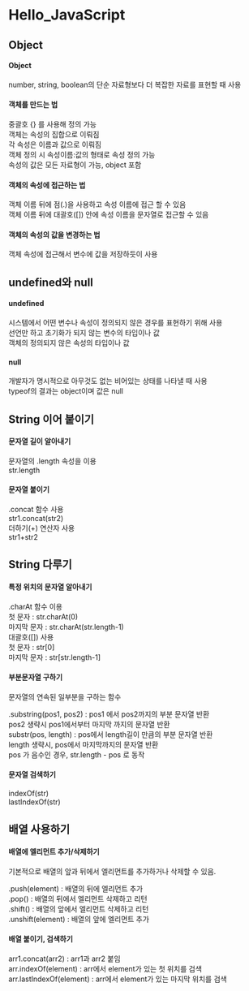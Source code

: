 # Hello_JavaScript


## Object

#### Object
number, string, boolean의 단순 자료형보다 더 복잡한 자료를 표현할 때 사용

#### 객체를 만드는 법
중괄호 {} 를 사용해 정의 가능<br>
객체는 속성의 집합으로 이뤄짐<br>
각 속성은 이름과 값으로 이뤄짐<br>
객체 정의 시 속성이름:값의 형태로 속성 정의 가능<br>
속성의 값은 모든 자료형이 가능, object 포함<br>

#### 객체의 속성에 접근하는 법
객체 이름 뒤에 점(.)을 사용하고 속성 이름에 접근 할 수 있음<br>
객체 이름 뒤에 대괄호([]) 안에 속성 이름을 문자열로 접근할 수 있음<br>

#### 객체의 속성의 값을 변경하는 법
객체 속성에 접근해서 변수에 값을 저장하듯이 사용

## undefined와 null
#### undefined
시스템에서 어떤 변수나 속성이 정의되지 않은 경우를 표현하기 위해 사용<br>
선언만 하고 초기화가 되지 않는 변수의 타입이나 값<br>
객체의 정의되지 않은 속성의 타입이나 값<br>

#### null
개발자가 명시적으로 아무것도 없는 비어있는 상태를 나타낼 때 사용<br>
typeof의 결과는 object이며 값은 null<br>

## String 이어 붙이기
#### 문자열 길이 알아내기
문자열의 .length 속성을 이용<br>
str.length<br>

#### 문자열 붙이기
.concat 함수 사용<br>
str1.concat(str2)<br>
더하기(+) 연산자 사용<br>
str1+str2<br>


## String 다루기

#### 특정 위치의 문자열 알아내기
.charAt 함수 이용<br>
첫 문자 : str.charAt(0)<br>
마지막 문자 : str.charAt(str.length-1)<br>
대괄호([]) 사용<br>
첫 문자 : str[0]<br>
마지막 문자 : str[str.length-1]<br>
#### 부분문자열 구하기
문자열의 연속된 일부분을 구하는 함수<br>

.substring(pos1, pos2) : pos1 에서 pos2까지의 부분 문자열 반환<br>
pos2 생략시 pos1에서부터 마지막 까지의 문자열 반환<br>
substr(pos, length) : pos에서 length길이 만큼의 부분 문자열 반환<br>
length 생략시, pos에서 마지막까지의 문자열 반환<br>
pos 가 음수인 경우, str.length - pos 로 동작<br>

#### 문자열 검색하기
indexOf(str)<br>
lastIndexOf(str)<br>


## 배열 사용하기
#### 배열에 엘리먼트 추가/삭제하기
기본적으로 배열의 앞과 뒤에서 엘리먼트를 추가하거나 삭제할 수 있음.<br>

.push(element) : 배열의 뒤에 엘리먼트 추가<br>
.pop() : 배열의 뒤에서 엘리먼트 삭제하고 리턴<br>
.shift() : 배열의 앞에서 엘리먼트 삭제하고 리턴<br>
.unshift(element) : 배열의 앞에 엘리먼트 추가<br>
#### 배열 붙이기, 검색하기
arr1.concat(arr2) : arr1과 arr2 붙임<br>
arr.indexOf(element) : arr에서 element가 있는 첫 위치를 검색<br>
arr.lastIndexOf(element) : arr에서 element가 있는 마지막 위치를 검색<br>

